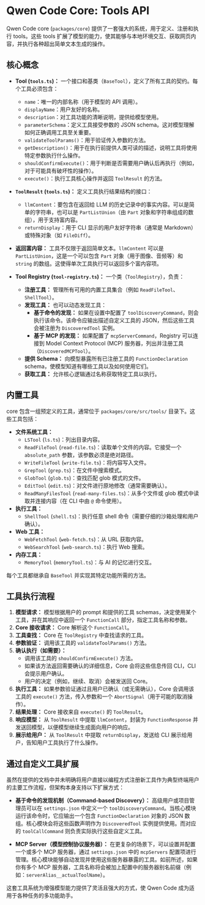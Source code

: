 # Qwen Code Core: Tools API

Qwen Code core (`packages/core`) 提供了一套强大的系统，用于定义、注册和执行 tools。这些 tools 扩展了模型的能力，使其能够与本地环境交互、获取网页内容，并执行各种超出简单文本生成的操作。

## 核心概念

- **Tool (`tools.ts`)：** 一个接口和基类（`BaseTool`），定义了所有工具的契约。每个工具必须包含：
  - `name`：唯一的内部名称（用于模型的 API 调用）。
  - `displayName`：用户友好的名称。
  - `description`：对工具功能的清晰说明，提供给模型使用。
  - `parameterSchema`：定义工具接受参数的 JSON schema。这对模型理解如何正确调用工具至关重要。
  - `validateToolParams()`：用于验证传入参数的方法。
  - `getDescription()`：用于在执行前提供人类可读的描述，说明工具将使用特定参数执行什么操作。
  - `shouldConfirmExecute()`：用于判断是否需要用户确认后再执行（例如，对于可能具有破坏性的操作）。
  - `execute()`：执行工具核心操作并返回 `ToolResult` 的方法。

- **`ToolResult` (`tools.ts`)：** 定义工具执行结果结构的接口：
  - `llmContent`：要包含在返回给 LLM 的历史记录中的事实内容。可以是简单的字符串，也可以是 `PartListUnion`（由 `Part` 对象和字符串组成的数组），用于支持富内容。
  - `returnDisplay`：用于 CLI 显示的用户友好字符串（通常是 Markdown）或特殊对象（如 `FileDiff`）。

- **返回富内容：** 工具不仅限于返回简单文本。`llmContent` 可以是 `PartListUnion`，这是一个可以包含 `Part` 对象（用于图像、音频等）和 `string` 的数组。这使得单次工具执行可以返回多个富内容项。

- **Tool Registry (`tool-registry.ts`)：** 一个类（`ToolRegistry`），负责：
  - **注册工具：** 管理所有可用的内置工具集合（例如 `ReadFileTool`、`ShellTool`）。
  - **发现工具：** 也可以动态发现工具：
    - **基于命令的发现：** 如果在设置中配置了 `toolDiscoveryCommand`，则会执行该命令。该命令应输出描述自定义工具的 JSON，然后这些工具会被注册为 `DiscoveredTool` 实例。
    - **基于 MCP 的发现：** 如果配置了 `mcpServerCommand`，Registry 可以连接到 Model Context Protocol (MCP) 服务器，列出并注册工具（`DiscoveredMCPTool`）。
  - **提供 Schema：** 向模型暴露所有已注册工具的 `FunctionDeclaration` schema，使模型知道有哪些工具以及如何使用它们。
  - **获取工具：** 允许核心逻辑通过名称获取特定工具以执行。

## 内置工具

core 包含一组预定义的工具，通常位于 `packages/core/src/tools/` 目录下。这些工具包括：

- **文件系统工具：**
  - `LSTool` (`ls.ts`)：列出目录内容。
  - `ReadFileTool` (`read-file.ts`)：读取单个文件的内容。它接受一个 `absolute_path` 参数，该参数必须是绝对路径。
  - `WriteFileTool` (`write-file.ts`)：将内容写入文件。
  - `GrepTool` (`grep.ts`)：在文件中搜索模式。
  - `GlobTool` (`glob.ts`)：查找匹配 glob 模式的文件。
  - `EditTool` (`edit.ts`)：对文件进行原地修改（通常需要确认）。
  - `ReadManyFilesTool` (`read-many-files.ts`)：从多个文件或 glob 模式中读取并连接内容（在 CLI 中由 `@` 命令使用）。
- **执行工具：**
  - `ShellTool` (`shell.ts`)：执行任意 shell 命令（需要仔细的沙箱处理和用户确认）。
- **Web 工具：**
  - `WebFetchTool` (`web-fetch.ts`)：从 URL 获取内容。
  - `WebSearchTool` (`web-search.ts`)：执行 Web 搜索。
- **内存工具：**
  - `MemoryTool` (`memoryTool.ts`)：与 AI 的记忆进行交互。

每个工具都继承自 `BaseTool` 并实现其特定功能所需的方法。

## 工具执行流程

1.  **模型请求：** 模型根据用户的 prompt 和提供的工具 schemas，决定使用某个工具，并在其响应中返回一个 `FunctionCall` 部分，指定工具名称和参数。
2.  **Core 接收请求：** Core 解析这个 `FunctionCall`。
3.  **工具查找：** Core 在 `ToolRegistry` 中查找请求的工具。
4.  **参数验证：** 调用该工具的 `validateToolParams()` 方法。
5.  **确认执行（如需要）：**
    - 调用该工具的 `shouldConfirmExecute()` 方法。
    - 如果该方法返回需要确认的详细信息，Core 会将这些信息传回 CLI，CLI 会提示用户确认。
    - 用户的决定（例如，继续、取消）会被发送回 Core。
6.  **执行工具：** 如果参数验证通过且用户已确认（或无需确认），Core 会调用该工具的 `execute()` 方法，传入参数和一个 `AbortSignal`（用于可能的取消操作）。
7.  **结果处理：** Core 接收来自 `execute()` 的 `ToolResult`。
8.  **响应模型：** 从 `ToolResult` 中提取 `llmContent`，封装为 `FunctionResponse` 并发送回模型，以便模型继续生成面向用户的响应。
9.  **展示给用户：** 从 `ToolResult` 中提取 `returnDisplay`，发送给 CLI 展示给用户，告知用户工具执行了什么操作。

## 通过自定义工具扩展

虽然在提供的文档中并未明确将用户直接以编程方式注册新工具作为典型终端用户的主要工作流程，但架构本身支持以下扩展方式：

- **基于命令的发现机制（Command-based Discovery）：** 高级用户或项目管理员可以在 `settings.json` 中定义一个 `toolDiscoveryCommand`。当核心模块运行该命令时，它应输出一个包含 `FunctionDeclaration` 对象的 JSON 数组。核心模块会将这些函数声明作为 `DiscoveredTool` 实例提供使用。而对应的 `toolCallCommand` 则负责实际执行这些自定义工具。

- **MCP Server（模型控制协议服务器）：** 在更复杂的场景下，可以设置并配置一个或多个 MCP 服务器，通过 `settings.json` 中的 `mcpServers` 配置项进行管理。核心模块能够自动发现并使用这些服务器暴露的工具。如前所述，如果你有多个 MCP 服务器，工具名称将会被加上配置中的服务器别名前缀（例如：`serverAlias__actualToolName`）。

这套工具系统为增强模型能力提供了灵活且强大的方式，使 Qwen Code 成为适用于各种任务的多功能助手。